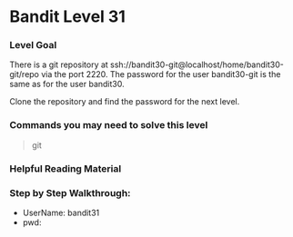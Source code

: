 # Bandit Level 31

### Level Goal
There is a git repository at ssh://bandit30-git@localhost/home/bandit30-git/repo via the port 2220. The password for the user bandit30-git is the same as for the user bandit30.

Clone the repository and find the password for the next level.

### Commands you may need to solve this level
> git 

### Helpful Reading Material


### Step by Step Walkthrough:



* UserName: bandit31
* pwd: 